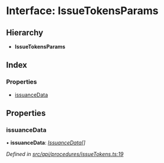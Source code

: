 # Interface: IssueTokensParams

## Hierarchy

* **IssueTokensParams**

## Index

### Properties

* [issuanceData](_src_api_procedures_issuetokens_.issuetokensparams.md#issuancedata)

## Properties

###  issuanceData

• **issuanceData**: *[IssuanceData](_src_types_index_.issuancedata.md)[]*

*Defined in [src/api/procedures/issueTokens.ts:19](https://github.com/PolymathNetwork/polymesh-sdk/blob/2aa4a44/src/api/procedures/issueTokens.ts#L19)*
